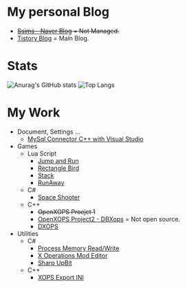 # My personal Blog
* ~~[Ssims - Naver Blog](https://blog.naver.com/dick--) = Not Managed.~~
* [Tistory Blog](https://y-s2.tistory.com/) = Main Blog.

# Stats
![Anurag's GitHub stats](https://github-readme-stats.vercel.app/api?username=Ssims-kr&theme=default&show_icons=default)
![Top Langs](https://github-readme-stats.vercel.app/api/top-langs/?username=Ssims-kr&layout=compact&theme=default)

# My Work
* Document, Settings ...
    * [MySql Connector C++ with Visual Studio](https://github.com/Ssims-kr/CPP_MYSQL)
* Games
    * Lua Script
        * [Jump and Run](https://github.com/Ssims-kr/Jump-and-Run)
        * [Rectangle Bird](https://github.com/Ssims-kr/Rectangle-Bird)
        * [Stack](https://github.com/Ssims-kr/Stack)
        * [RunAway](https://y-s2.tistory.com/2487?category=948449)
    * C#
        * [Space Shooter](https://github.com/Ssims-kr/SpaceShooter)
    * C++
        * ~~OpenXOPS Proejct 1~~
        * [OpenXOPS Project2 - DBXops](https://cafe.naver.com/xopertaion/10742) = Not open source.
        * [DXOPS](https://github.com/Ssims-kr/DXOPS)
* Utilities
    * C#
        * [Process Memory Read/Write](https://github.com/Ssims-kr/Process-Memory-Read-Write)
        * [X Operations Mod Editor](https://github.com/Ssims-kr/XME)
        * [Sharp UpBit](https://github.com/Ssims-kr/SharpUpBit)
    * C++
        * [XOPS Export INI](https://github.com/Ssims-kr/XOPS-Export-INI)
